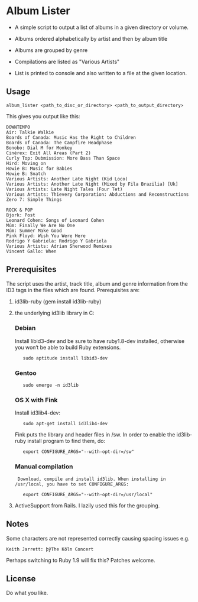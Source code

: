 Album Lister
============

- A simple script to output a list of albums in a given directory or volume. 

- Albums ordered alphabetically by artist and then by album title

- Albums are grouped by genre

- Compilations are listed as "Various Artists"

- List is printed to console and also written to a file at the given location.

Usage
-----

    album_lister <path_to_disc_or_directory> <path_to_output_directory>
    
This gives you output like this:

    DOWNTEMPO
    Air: Talkie Walkie
    Boards of Canada: Music Has the Right to Children
    Boards of Canada: The Campfire Headphase
    Bonobo: Dial M for Monkey
    Cinérex: Exit All Areas (Part 2)
    Curly Top: Dubmission: More Bass Than Space
    Hird: Moving on
    Howie B: Music for Babies
    Howie B: Snatch
    Various Artists: Another Late Night (Kid Loco)
    Various Artists: Another Late Night (Mixed by Fila Brazilia) [Uk]
    Various Artists: Late Night Tales (Four Tet)
    Various Artists: Thievery Corporation: Abductions and Reconstructions
    Zero 7: Simple Things
    
    ROCK & POP
    Bjork: Post
    Leonard Cohen: Songs of Leonard Cohen
    Múm: Finally We Are No One
    Múm: Summer Make Good
    Pink Floyd: Wish You Were Here
    Rodrigo Y Gabriela: Rodrigo Y Gabriela
    Various Artists: Adrian Sherwood Remixes
    Vincent Gallo: When
    
Prerequisites
-------------

The script uses the artist, track title, album and genre information from the ID3 tags in the files which are found. Prerequisites are:

1. id3lib-ruby (gem install id3lib-ruby)
  
2. the underlying id3lib library in C:

    ### Debian
  
    Install libid3-dev and be sure to have ruby1.8-dev installed, otherwise you won‘t be able to build Ruby extensions.

          sudo aptitude install libid3-dev
    
    ### Gentoo
      
          sudo emerge -n id3lib
    
    ### OS X with Fink
    
    Install id3lib4-dev:

          sudo apt-get install id3lib4-dev
    
    Fink puts the library and header files in /sw. In order to enable the id3lib-ruby install program to find them, do:

          export CONFIGURE_ARGS="--with-opt-dir=/sw"
    
    ### Manual compilation
    
        Download, compile and install id3lib. When installing in /usr/local, you have to set CONFIGURE_ARGS:

          export CONFIGURE_ARGS="--with-opt-dir=/usr/local"

4. ActiveSupport from Rails. I lazily used this for the grouping.

Notes
-----

Some characters are not represented correctly causing spacing issues e.g.

    Keith Jarrett: þÿ T h e   K ö l n   C o n c e r t
    
Perhaps switching to Ruby 1.9 will fix this? Patches welcome.    

License
-------

Do what you like.
 
